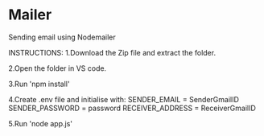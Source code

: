 # Mailer
Sending email using Nodemailer

INSTRUCTIONS:
1.Download the Zip file and extract the folder.

2.Open the folder in VS code.

3.Run 'npm install'

4.Create .env file and initialise with:
      SENDER_EMAIL = SenderGmailID
      SENDER_PASSWORD = password
      RECEIVER_ADDRESS = ReceiverGmailID
      
5.Run 'node app.js'
